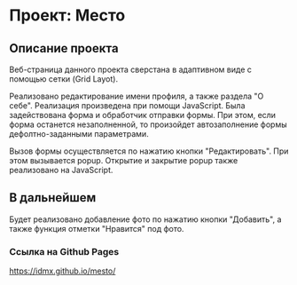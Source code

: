 # Проект: Место

## Описание проекта

Веб-страница данного проекта сверстана в адаптивном виде с помощью сетки (Grid Layot). 

Реализовано редактирование имени профиля, а также раздела "О себе". Реализация произведена при помощи JavaScript. Была задействована форма и обработчик отправки формы. При этом, если форма останется незаполненной, то произойдет автозаполнение формы дефолтно-заданными параметрами.

Вызов формы осуществляется по нажатию кнопки "Редактировать". При этом вызывается popup. Открытие и закрытие popup также реализовано на JavaScript.

## В дальнейшем

Будет реализовано добавление фото по нажатию кнопки "Добавить", а также функция отметки "Нравится" под фото.

### Ссылка на Github Pages

https://idmx.github.io/mesto/